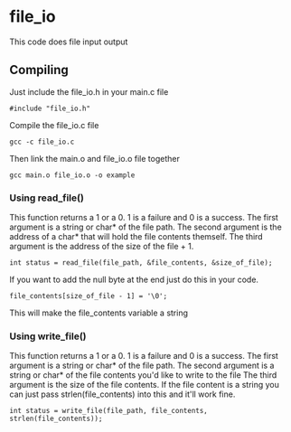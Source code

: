 # file_io
This code does file input output

## Compiling
Just include the file_io.h in your main.c file
```
#include "file_io.h"
```
Compile the file_io.c file
```
gcc -c file_io.c
```
Then link the main.o and file_io.o file together
```
gcc main.o file_io.o -o example
```

### Using read_file()
This function returns a 1 or a 0. 1 is a failure and 0 is a success.
The first argument is a string or char* of the file path.
The second argument is the address of a char* that will hold the file contents themself.
The third argument is the address of the size of the file + 1.
```
int status = read_file(file_path, &file_contents, &size_of_file);
```
If you want to add the null byte at the end just do this in your code.
```
file_contents[size_of_file - 1] = '\0';
```
This will make the file_contents variable a string

### Using write_file()
This function returns a 1 or a 0. 1 is a failure and 0 is a success.
The first argument is a string or char* of the file path.
The second argument is a string or char* of the file contents you'd like to write to the file
The third argument is the size of the file contents. If the file content is a string you can just pass strlen(file_contents) into this and it'll work fine.
```
int status = write_file(file_path, file_contents, strlen(file_contents));
```
